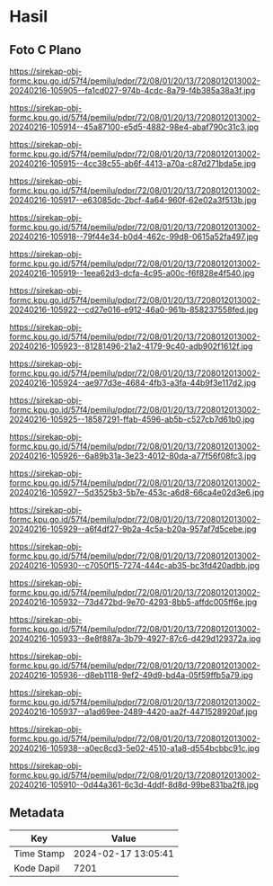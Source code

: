 # Hasil

## Foto C Plano

https://sirekap-obj-formc.kpu.go.id/57f4/pemilu/pdpr/72/08/01/20/13/7208012013002-20240216-105905--fa1cd027-974b-4cdc-8a79-f4b385a38a3f.jpg

https://sirekap-obj-formc.kpu.go.id/57f4/pemilu/pdpr/72/08/01/20/13/7208012013002-20240216-105914--45a87100-e5d5-4882-98e4-abaf790c31c3.jpg

https://sirekap-obj-formc.kpu.go.id/57f4/pemilu/pdpr/72/08/01/20/13/7208012013002-20240216-105915--4cc38c55-ab6f-4413-a70a-c87d271bda5e.jpg

https://sirekap-obj-formc.kpu.go.id/57f4/pemilu/pdpr/72/08/01/20/13/7208012013002-20240216-105917--e63085dc-2bcf-4a64-960f-62e02a3f513b.jpg

https://sirekap-obj-formc.kpu.go.id/57f4/pemilu/pdpr/72/08/01/20/13/7208012013002-20240216-105918--79f44e34-b0d4-462c-99d8-0615a52fa497.jpg

https://sirekap-obj-formc.kpu.go.id/57f4/pemilu/pdpr/72/08/01/20/13/7208012013002-20240216-105919--1eea62d3-dcfa-4c95-a00c-f6f828e4f540.jpg

https://sirekap-obj-formc.kpu.go.id/57f4/pemilu/pdpr/72/08/01/20/13/7208012013002-20240216-105922--cd27e016-e912-46a0-961b-858237558fed.jpg

https://sirekap-obj-formc.kpu.go.id/57f4/pemilu/pdpr/72/08/01/20/13/7208012013002-20240216-105923--81281496-21a2-4179-9c40-adb902f1612f.jpg

https://sirekap-obj-formc.kpu.go.id/57f4/pemilu/pdpr/72/08/01/20/13/7208012013002-20240216-105924--ae977d3e-4684-4fb3-a3fa-44b9f3e117d2.jpg

https://sirekap-obj-formc.kpu.go.id/57f4/pemilu/pdpr/72/08/01/20/13/7208012013002-20240216-105925--18587291-ffab-4596-ab5b-c527cb7d61b0.jpg

https://sirekap-obj-formc.kpu.go.id/57f4/pemilu/pdpr/72/08/01/20/13/7208012013002-20240216-105926--6a89b31a-3e23-4012-80da-a77f56f08fc3.jpg

https://sirekap-obj-formc.kpu.go.id/57f4/pemilu/pdpr/72/08/01/20/13/7208012013002-20240216-105927--5d3525b3-5b7e-453c-a6d8-66ca4e02d3e6.jpg

https://sirekap-obj-formc.kpu.go.id/57f4/pemilu/pdpr/72/08/01/20/13/7208012013002-20240216-105929--a6f4df27-9b2a-4c5a-b20a-957af7d5cebe.jpg

https://sirekap-obj-formc.kpu.go.id/57f4/pemilu/pdpr/72/08/01/20/13/7208012013002-20240216-105930--c7050f15-7274-444c-ab35-bc3fd420adbb.jpg

https://sirekap-obj-formc.kpu.go.id/57f4/pemilu/pdpr/72/08/01/20/13/7208012013002-20240216-105932--73d472bd-9e70-4293-8bb5-affdc005ff6e.jpg

https://sirekap-obj-formc.kpu.go.id/57f4/pemilu/pdpr/72/08/01/20/13/7208012013002-20240216-105933--8e8f887a-3b79-4927-87c6-d429d129372a.jpg

https://sirekap-obj-formc.kpu.go.id/57f4/pemilu/pdpr/72/08/01/20/13/7208012013002-20240216-105936--d8eb1118-9ef2-49d9-bd4a-05f59ffb5a79.jpg

https://sirekap-obj-formc.kpu.go.id/57f4/pemilu/pdpr/72/08/01/20/13/7208012013002-20240216-105937--a1ad69ee-2489-4420-aa2f-4471528920af.jpg

https://sirekap-obj-formc.kpu.go.id/57f4/pemilu/pdpr/72/08/01/20/13/7208012013002-20240216-105938--a0ec8cd3-5e02-4510-a1a8-d554bcbbc91c.jpg

https://sirekap-obj-formc.kpu.go.id/57f4/pemilu/pdpr/72/08/01/20/13/7208012013002-20240216-105910--0d44a361-6c3d-4ddf-8d8d-99be831ba2f8.jpg


## Metadata

| Key        | Value               |
| ---------- | ------------------- |
| Time Stamp | 2024-02-17 13:05:41 |
| Kode Dapil | 7201                |



